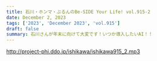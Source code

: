 ```yaml
---
title: 石川・ホンマ・ぶるんのBe-SIDE Your Life! vol.915-2
date: December 2, 2023
tags: ['2023', 'December 2023', 'vol.915']
draft: false
summary: 石川さんが年末に向けて大変です！いつか導入したいAI！！
---
```


http://project-phi.ddo.jp/ishikawa/ishikawa915_2.mp3